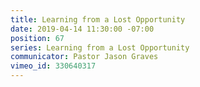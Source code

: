 ```yaml
---
title: Learning from a Lost Opportunity
date: 2019-04-14 11:30:00 -07:00
position: 67
series: Learning from a Lost Opportunity
communicator: Pastor Jason Graves
vimeo_id: 330640317
---
```


